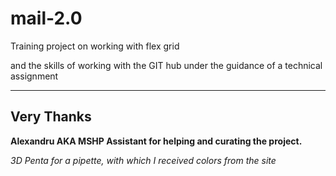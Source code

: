 # mail-2.0
Training project on working with flex grid

and the skills of working with the GIT hub under the guidance of a technical assignment
____
## Very Thanks
**Alexandru AKA MSHP Assistant for helping and curating the project.**

*3D Penta for a pipette, with which I received colors from the site*
